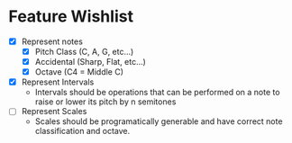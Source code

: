 # Feature Wishlist
- [x] Represent notes
    - [x] Pitch Class (C, A, G, etc...)
    - [x] Accidental (Sharp, Flat, etc...)
    - [x] Octave (C4 = Middle C)
- [x] Represent Intervals
    - Intervals should be operations that can be performed on a note to raise or lower its pitch by n semitones
- [ ] Represent Scales
    - Scales should be programatically generable and have correct note classification and octave.